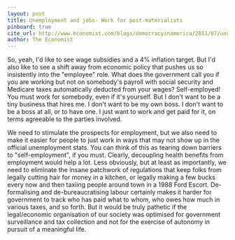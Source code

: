 ```yaml
---
layout: post
title: Unemployment and jobs- Work for post-materialists
pinboard: true
cite_url: http://www.economist.com/blogs/democracyinamerica/2011/07/unemployment-and-jobs
author: The Economist
---
```

So, yeah, I'd like to see wage subsidies and a 4% inflation target. But I'd also like to see a shift away from economic policy that pushes us so insistently into the "employee" role. What does the government call you if you are working but not on somebody's payroll with social security and Medicare taxes automatically deducted from your wages? Self-employed! You must work for somebody, even if it's yourself. But I don't want to be a tiny business that hires me. I don't want to be my own boss. I don't want to be a boss at all, or to have one. I just want to work and get paid for it, on terms agreeable to the parties involved.
  
We need to stimulate the prospects for employment, but we also need to make it easier for people to just work in ways that may not show up in the official unemployment stats. You can think of this as tearing down barriers to "self-employment", if you must. Clearly, decoupling health benefits from employment would help a lot. Less obviously, but at least as importantly, we need to eliminate the insane patchwork of regulations that keep folks from legally cutting hair for money in a kitchen, or legally making a few bucks every now and then taxiing people around town in a 1988 Ford Escort. De-formalising and de-bureaucratising labour certainly makes it harder for government to track who has paid what to whom, who owes how much in various taxes, and so forth. But it would be truly pathetic if the legal/economic organisation of our society was optimised for government surveillance and tax collection and not for the exercise of autonomy in pursuit of a meaningful life.  

